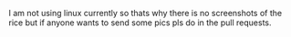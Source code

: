 I am not using linux currently so thats why there is no screenshots of the rice but if anyone wants to send some pics pls do in the pull requests.
